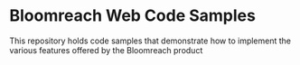 # Bloomreach Web Code Samples

This repository holds code samples that demonstrate how to implement the various features offered by the Bloomreach product

